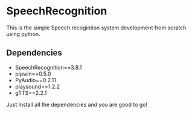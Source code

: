 # SpeechRecognition
This is the simple Speech recogintion system development from scratch using python.

## Dependencies

- SpeechRecognition==3.8.1
- pipwin==0.5.0
- PyAudio==0.2.11
- playsound==1.2.2
- gTTS==2.2.1

Just Install all the dependencies and you are good to go!
